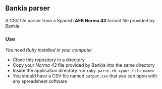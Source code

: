 ## Bankia parser
A CSV file parser from a Spanish **AEB Norma 43** format file provided by Bankia.

### Use
_You need Ruby installed in your computer_
- Clone this repository in a directory
- Copy your _Norma 43_ file provided by Bankia into the same directory
- Inside the application directory run `ruby parse.rb <your_file_name>`
- You should have a CSV file named `output.csv` that you can open with any spreadsheet software
